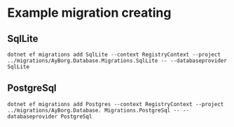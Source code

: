 # Example migration creating

## SqlLite

`dotnet ef migrations add SqlLite --context RegistryContext --project ../migrations/AyBorg.Database.Migrations.SqlLite -- --databaseprovider SqlLite`

## PostgreSql

`dotnet ef migrations add Postgres --context RegistryContext --project ../migrations/AyBorg.Database.
Migrations.PostgreSql -- --databaseprovider PostgreSql`
